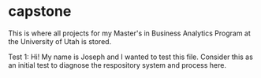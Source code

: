 # capstone
This is where all projects for my Master's in Business Analytics Program at the University of Utah is stored.


Test 1: Hi! My name is Joseph and I wanted to test this file. Consider this as an initial test to diagnose the respository system and process here. 
